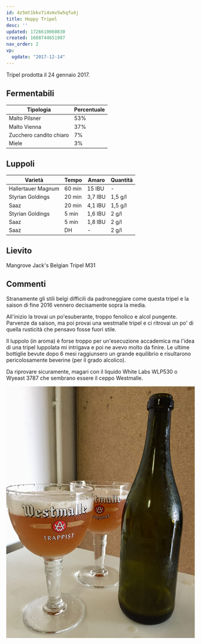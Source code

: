 ```yaml
---
id: 4z5mt1kkv7i4vmv5w5qfu4j
title: Hoppy Tripel
desc: ''
updated: 1726610060830
created: 1688744651987
nav_order: 2
vp:
  ogdate: "2017-12-14"
---
```

Tripel prodotta il 24 gennaio 2017.

## Fermentabili

| Tipologia               | Percentuale |
|-------------------------|-------------|
| Malto Pilsner           | 53%         |
| Malto Vienna            | 37%         |
| Zucchero candito chiaro | 7%          |
| Miele                   | 3%          |

## Luppoli

| Varietà            | Tempo  | Amaro   | Quantità |
|--------------------|--------|---------|----------|
| Hallertauer Magnum | 60 min | 15 IBU  | -        |
| Styrian Goldings   | 20 min | 3,7 IBU | 1,5 g/l  |
| Saaz               | 20 min | 4,1 IBU | 1,5 g/l  |
| Styrian Goldings   | 5 min  | 1,6 IBU | 2 g/l    |
| Saaz               | 5 min  | 1,8 IBU | 2 g/l    |
| Saaz               | DH     | -       | 2 g/l    |

## Lievito

Mangrove Jack's Belgian Tripel M31

## Commenti

Stranamente gli stili belgi difficili da padroneggiare come questa tripel e la saison di fine 2016 vennero decisamente sopra la media.

All'inizio la trovai un po'esuberante, troppo fenolico e alcol pungente. Parvenze da saison, ma poi provai una westmalle tripel e ci ritrovai un po' di quella rusticità che pensavo fosse fuori stile.

Il luppolo (in aroma) è forse troppo per un'esecuzione accademica ma l'idea di una tripel luppolata mi intrigava e poi ne avevo molto da finire.
Le ultime bottiglie bevute dopo 6 mesi raggiunsero un grande equilibrio e risultarono pericolosamente beverine (per il grado alcolico).

Da riprovare sicuramente, magari con il liquido White Labs WLP530 o Wyeast 3787 che sembrano essere il ceppo Westmalle.

![image](./assets/images/hoppyTripel.jpg)
